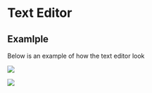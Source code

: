 # Text Editor

## Examlple
Below is an example of how the text editor look

![](https://ucarecdn.com/c9a09e0a-a4bf-4b96-96d6-8180dfbda308/)

![](https://ucarecdn.com/05bd4f5c-e22b-453a-b31c-6641e24a7d1a/)
